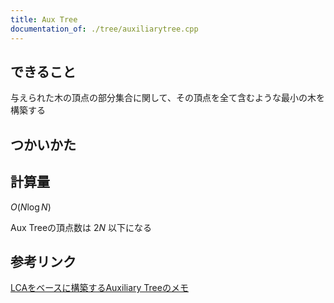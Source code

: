 ```yaml
---
title: Aux Tree
documentation_of: ./tree/auxiliarytree.cpp
---
```


## できること
与えられた木の頂点の部分集合に関して、その頂点を全て含むような最小の木を構築する

## つかいかた

## 計算量
$O(N \log N)$

Aux Treeの頂点数は $2N$ 以下になる

## 参考リンク
[LCAをベースに構築するAuxiliary Treeのメモ](https://smijake3.hatenablog.com/entry/2019/09/15/200200)